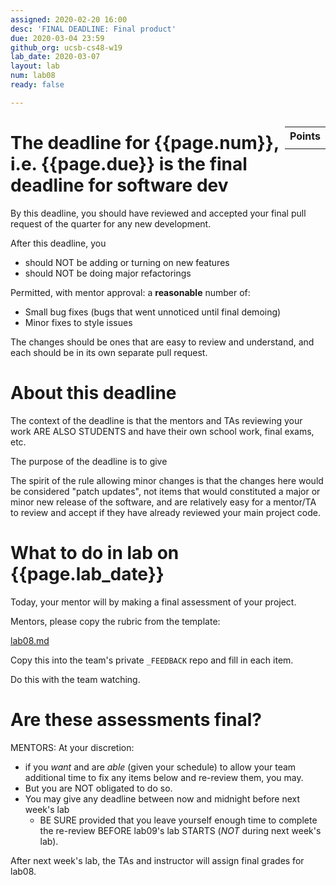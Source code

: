 ```yaml
---
assigned: 2020-02-20 16:00
desc: 'FINAL DEADLINE: Final product'
due: 2020-03-04 23:59
github_org: ucsb-cs48-w19
lab_date: 2020-03-07
layout: lab
num: lab08
ready: false

---
```


<div style="display:none">
https://ucsb-cs48.github.io/w19/lab/lab08/
</div>

<style>
div.grade { margin: 2em; padding: 1em; border: 2px solid #0c0; background-color: #efe; }   
</style>

<div style="float:right; width: auto;">

<table style="margin-top:1em;">
<tr>
   <th>Points</th>
</tr>
<tr>
   <td class="pointCount"></td>
</tr>
</table>

</div>

# The deadline for {{page.num}}, i.e. {{page.due}} is the final deadline for software dev

By this deadline, you should have reviewed and accepted your final pull request of the quarter for any new development.   

After this deadline, you 
* should NOT be adding or turning on new features
* should NOT be doing major refactorings

Permitted, with mentor approval: a **reasonable** number of:
* Small bug fixes (bugs that went unnoticed until final demoing)
* Minor fixes to style issues

The changes should be ones that are easy to review and understand, and each should be in its own separate pull request.

# About this deadline

The context of the deadline is that the mentors and TAs reviewing your work ARE ALSO STUDENTS and have their own school work, final exams, etc.  

The purpose of the deadline is to give 

The spirit of the rule allowing minor changes is that the changes here would be considered "patch updates", not items that would constituted a major or minor new release of the software, and are relatively easy for a mentor/TA to review and accept if they have already reviewed your main project code.

# What to do in lab on {{page.lab_date}}

Today, your mentor will by making a final assessment of your project.

Mentors, please copy the rubric from the template:

[lab08.md](https://github.com/ucsb-cs48-w19/FEEDBACK_TEMPLATES/blob/master/lab08.md)

Copy this into the team's private `_FEEDBACK` repo and fill in each item.

Do this with the team watching.

# Are these assessments final?

MENTORS: At your discretion:
* if you *want* and are *able* (given your schedule) to allow your team additional time to 
fix any items below and re-review them, you may.   
* But you are NOT obligated to do so.   
* You may give any deadline between now and midnight before next week's lab
   * BE SURE provided that you leave yourself enough time to complete the re-review BEFORE lab09's lab STARTS (*NOT* during next week's lab).

After next week's lab, the TAs and instructor will assign final grades for lab08.
